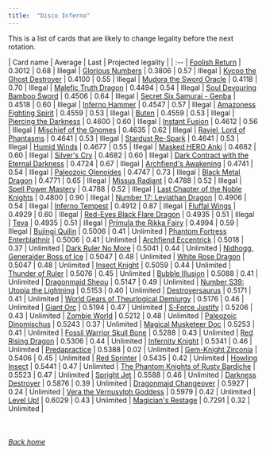 ```yaml
---
title:  "Disco Inferno"
---
```


This is a list of cards that are likely to change legality before the next rotation.

| Card name | Average | Last | Projected legality |
| :-- |
[Foolish Return](https://db.ygoprodeck.com/card/?search=Foolish%20Return) | 0.3012 | 0.68 | Illegal |
[Glorious Numbers](https://db.ygoprodeck.com/card/?search=Glorious%20Numbers) | 0.3806 | 0.57 | Illegal |
[Kycoo the Ghost Destroyer](https://db.ygoprodeck.com/card/?search=Kycoo%20the%20Ghost%20Destroyer) | 0.4100 | 0.55 | Illegal |
[Mudora the Sword Oracle](https://db.ygoprodeck.com/card/?search=Mudora%20the%20Sword%20Oracle) | 0.4118 | 0.70 | Illegal |
[Malefic Truth Dragon](https://db.ygoprodeck.com/card/?search=Malefic%20Truth%20Dragon) | 0.4494 | 0.54 | Illegal |
[Soul Devouring Bamboo Sword](https://db.ygoprodeck.com/card/?search=Soul%20Devouring%20Bamboo%20Sword) | 0.4506 | 0.64 | Illegal |
[Secret Six Samurai - Genba](https://db.ygoprodeck.com/card/?search=Secret%20Six%20Samurai%20-%20Genba) | 0.4518 | 0.60 | Illegal |
[Inferno Hammer](https://db.ygoprodeck.com/card/?search=Inferno%20Hammer) | 0.4547 | 0.57 | Illegal |
[Amazoness Fighting Spirit](https://db.ygoprodeck.com/card/?search=Amazoness%20Fighting%20Spirit) | 0.4559 | 0.53 | Illegal |
[Buten](https://db.ygoprodeck.com/card/?search=Buten) | 0.4559 | 0.53 | Illegal |
[Piercing the Darkness](https://db.ygoprodeck.com/card/?search=Piercing%20the%20Darkness) | 0.4600 | 0.60 | Illegal |
[Instant Fusion](https://db.ygoprodeck.com/card/?search=Instant%20Fusion) | 0.4612 | 0.56 | Illegal |
[Mischief of the Gnomes](https://db.ygoprodeck.com/card/?search=Mischief%20of%20the%20Gnomes) | 0.4635 | 0.62 | Illegal |
[Raviel, Lord of Phantasms](https://db.ygoprodeck.com/card/?search=Raviel,%20Lord%20of%20Phantasms) | 0.4641 | 0.53 | Illegal |
[Stardust Re-Spark](https://db.ygoprodeck.com/card/?search=Stardust%20Re-Spark) | 0.4641 | 0.53 | Illegal |
[Humid Winds](https://db.ygoprodeck.com/card/?search=Humid%20Winds) | 0.4677 | 0.55 | Illegal |
[Masked HERO Anki](https://db.ygoprodeck.com/card/?search=Masked%20HERO%20Anki) | 0.4682 | 0.60 | Illegal |
[Silver's Cry](https://db.ygoprodeck.com/card/?search=Silver's%20Cry) | 0.4682 | 0.60 | Illegal |
[Dark Contract with the Eternal Darkness](https://db.ygoprodeck.com/card/?search=Dark%20Contract%20with%20the%20Eternal%20Darkness) | 0.4724 | 0.67 | Illegal |
[Archfiend's Awakening](https://db.ygoprodeck.com/card/?search=Archfiend's%20Awakening) | 0.4741 | 0.54 | Illegal |
[Paleozoic Olenoides](https://db.ygoprodeck.com/card/?search=Paleozoic%20Olenoides) | 0.4747 | 0.73 | Illegal |
[Black Metal Dragon](https://db.ygoprodeck.com/card/?search=Black%20Metal%20Dragon) | 0.4771 | 0.65 | Illegal |
[Missus Radiant](https://db.ygoprodeck.com/card/?search=Missus%20Radiant) | 0.4788 | 0.52 | Illegal |
[Spell Power Mastery](https://db.ygoprodeck.com/card/?search=Spell%20Power%20Mastery) | 0.4788 | 0.52 | Illegal |
[Last Chapter of the Noble Knights](https://db.ygoprodeck.com/card/?search=Last%20Chapter%20of%20the%20Noble%20Knights) | 0.4800 | 0.90 | Illegal |
[Number 17: Leviathan Dragon](https://db.ygoprodeck.com/card/?search=Number%2017:%20Leviathan%20Dragon) | 0.4906 | 0.54 | Illegal |
[Inferno Tempest](https://db.ygoprodeck.com/card/?search=Inferno%20Tempest) | 0.4912 | 0.87 | Illegal |
[Fluffal Wings](https://db.ygoprodeck.com/card/?search=Fluffal%20Wings) | 0.4929 | 0.60 | Illegal |
[Red-Eyes Black Flare Dragon](https://db.ygoprodeck.com/card/?search=Red-Eyes%20Black%20Flare%20Dragon) | 0.4935 | 0.51 | Illegal |
[Teva](https://db.ygoprodeck.com/card/?search=Teva) | 0.4935 | 0.51 | Illegal |
[Primula the Rikka Fairy](https://db.ygoprodeck.com/card/?search=Primula%20the%20Rikka%20Fairy) | 0.4994 | 0.59 | Illegal |
[Bujingi Quilin](https://db.ygoprodeck.com/card/?search=Bujingi%20Quilin) | 0.5006 | 0.41 | Unlimited |
[Phantom Fortress Enterblathnir](https://db.ygoprodeck.com/card/?search=Phantom%20Fortress%20Enterblathnir) | 0.5006 | 0.41 | Unlimited |
[Archfiend Eccentrick](https://db.ygoprodeck.com/card/?search=Archfiend%20Eccentrick) | 0.5018 | 0.37 | Unlimited |
[Dark Ruler No More](https://db.ygoprodeck.com/card/?search=Dark%20Ruler%20No%20More) | 0.5041 | 0.44 | Unlimited |
[Nidhogg, Generaider Boss of Ice](https://db.ygoprodeck.com/card/?search=Nidhogg,%20Generaider%20Boss%20of%20Ice) | 0.5047 | 0.48 | Unlimited |
[White Rose Dragon](https://db.ygoprodeck.com/card/?search=White%20Rose%20Dragon) | 0.5047 | 0.48 | Unlimited |
[Insect Knight](https://db.ygoprodeck.com/card/?search=Insect%20Knight) | 0.5059 | 0.44 | Unlimited |
[Thunder of Ruler](https://db.ygoprodeck.com/card/?search=Thunder%20of%20Ruler) | 0.5076 | 0.45 | Unlimited |
[Bubble Illusion](https://db.ygoprodeck.com/card/?search=Bubble%20Illusion) | 0.5088 | 0.41 | Unlimited |
[Dragonmaid Sheou](https://db.ygoprodeck.com/card/?search=Dragonmaid%20Sheou) | 0.5147 | 0.49 | Unlimited |
[Number S39: Utopia the Lightning](https://db.ygoprodeck.com/card/?search=Number%20S39:%20Utopia%20the%20Lightning) | 0.5153 | 0.40 | Unlimited |
[Destroyersaurus](https://db.ygoprodeck.com/card/?search=Destroyersaurus) | 0.5171 | 0.41 | Unlimited |
[World Gears of Theurlogical Demiurgy](https://db.ygoprodeck.com/card/?search=World%20Gears%20of%20Theurlogical%20Demiurgy) | 0.5176 | 0.46 | Unlimited |
[Giant Orc](https://db.ygoprodeck.com/card/?search=Giant%20Orc) | 0.5194 | 0.47 | Unlimited |
[S-Force Justify](https://db.ygoprodeck.com/card/?search=S-Force%20Justify) | 0.5206 | 0.43 | Unlimited |
[Zombie World](https://db.ygoprodeck.com/card/?search=Zombie%20World) | 0.5212 | 0.48 | Unlimited |
[Paleozoic Dinomischus](https://db.ygoprodeck.com/card/?search=Paleozoic%20Dinomischus) | 0.5243 | 0.37 | Unlimited |
[Magical Musketeer Doc](https://db.ygoprodeck.com/card/?search=Magical%20Musketeer%20Doc) | 0.5253 | 0.41 | Unlimited |
[Fossil Warrior Skull Bone](https://db.ygoprodeck.com/card/?search=Fossil%20Warrior%20Skull%20Bone) | 0.5288 | 0.43 | Unlimited |
[Red Rising Dragon](https://db.ygoprodeck.com/card/?search=Red%20Rising%20Dragon) | 0.5306 | 0.44 | Unlimited |
[Infernity Knight](https://db.ygoprodeck.com/card/?search=Infernity%20Knight) | 0.5341 | 0.46 | Unlimited |
[Predapractice](https://db.ygoprodeck.com/card/?search=Predapractice) | 0.5388 | 0.02 | Unlimited |
[Gem-Knight Zirconia](https://db.ygoprodeck.com/card/?search=Gem-Knight%20Zirconia) | 0.5406 | 0.45 | Unlimited |
[Red Sprinter](https://db.ygoprodeck.com/card/?search=Red%20Sprinter) | 0.5435 | 0.42 | Unlimited |
[Howling Insect](https://db.ygoprodeck.com/card/?search=Howling%20Insect) | 0.5441 | 0.47 | Unlimited |
[The Phantom Knights of Rusty Bardiche](https://db.ygoprodeck.com/card/?search=The%20Phantom%20Knights%20of%20Rusty%20Bardiche) | 0.5523 | 0.47 | Unlimited |
[Spright Jet](https://db.ygoprodeck.com/card/?search=Spright%20Jet) | 0.5588 | 0.46 | Unlimited |
[Darkness Destroyer](https://db.ygoprodeck.com/card/?search=Darkness%20Destroyer) | 0.5876 | 0.39 | Unlimited |
[Dragonmaid Changeover](https://db.ygoprodeck.com/card/?search=Dragonmaid%20Changeover) | 0.5927 | 0.24 | Unlimited |
[Vera the Vernusylph Goddess](https://db.ygoprodeck.com/card/?search=Vera%20the%20Vernusylph%20Goddess) | 0.5979 | 0.42 | Unlimited |
[Level Up!](https://db.ygoprodeck.com/card/?search=Level%20Up!) | 0.6029 | 0.43 | Unlimited |
[Magician's Restage](https://db.ygoprodeck.com/card/?search=Magician's%20Restage) | 0.7291 | 0.32 | Unlimited |

<br>

###### [Back home](index)
